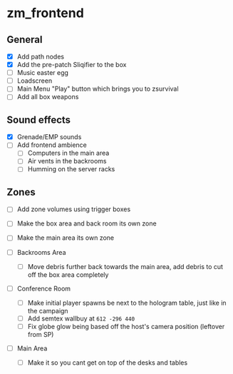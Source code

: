 # zm_frontend

## General
- [x] Add path nodes
- [x] Add the pre-patch Sliqifier to the box
- [ ] Music easter egg
- [ ] Loadscreen
- [ ] Main Menu "Play" button which brings you to zsurvival
- [ ] Add all box weapons

## Sound effects
- [x] Grenade/EMP sounds
- [ ] Add frontend ambience
  - [ ] Computers in the main area
  - [ ] Air vents in the backrooms
  - [ ] Humming on the server racks

## Zones
- [ ] Add zone volumes using trigger boxes
- [ ] Make the box area and back room its own zone
- [ ] Make the main area its own zone

- [ ] Backrooms Area
  - [ ] Move debris further back towards the main area, add debris to cut off the box area completely

- [ ] Conference Room
  - [ ] Make initial player spawns be next to the hologram table, just like in the campaign
  - [ ] Add semtex wallbuy at `612 -296 440`
  - [ ] Fix globe glow being based off the host's camera position (leftover from SP)

- [ ] Main Area
  - [ ] Make it so you cant get on top of the desks and tables